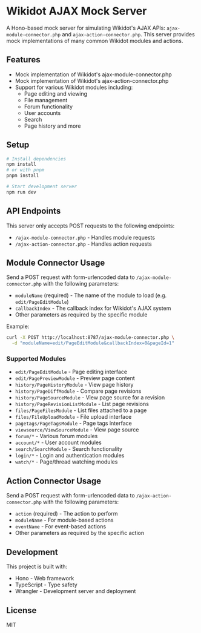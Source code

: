 # Wikidot AJAX Mock Server

A Hono-based mock server for simulating Wikidot's AJAX APIs: `ajax-module-connector.php` and `ajax-action-connector.php`. This server provides mock implementations of many common Wikidot modules and actions.

## Features

- Mock implementation of Wikidot's ajax-module-connector.php
- Mock implementation of Wikidot's ajax-action-connector.php
- Support for various Wikidot modules including:
  - Page editing and viewing
  - File management
  - Forum functionality
  - User accounts
  - Search
  - Page history and more

## Setup

```sh
# Install dependencies
npm install
# or with pnpm
pnpm install

# Start development server
npm run dev
```

## API Endpoints

This server only accepts POST requests to the following endpoints:

- `/ajax-module-connector.php` - Handles module requests
- `/ajax-action-connector.php` - Handles action requests

## Module Connector Usage

Send a POST request with form-urlencoded data to `/ajax-module-connector.php` with the following parameters:

- `moduleName` (required) - The name of the module to load (e.g. `edit/PageEditModule`)
- `callbackIndex` - The callback index for Wikidot's AJAX system
- Other parameters as required by the specific module

Example:

```sh
curl -X POST http://localhost:8787/ajax-module-connector.php \
  -d "moduleName=edit/PageEditModule&callbackIndex=0&pageId=1"
```

### Supported Modules

- `edit/PageEditModule` - Page editing interface
- `edit/PagePreviewModule` - Preview page content
- `history/PageHistoryModule` - View page history
- `history/PageDiffModule` - Compare page revisions
- `history/PageSourceModule` - View page source for a revision
- `history/PageRevisionListModule` - List page revisions
- `files/PageFilesModule` - List files attached to a page
- `files/FileUploadModule` - File upload interface
- `pagetags/PageTagsModule` - Page tags interface
- `viewsource/ViewSourceModule` - View page source
- `forum/*` - Various forum modules
- `account/*` - User account modules
- `search/SearchModule` - Search functionality
- `login/*` - Login and authentication modules
- `watch/*` - Page/thread watching modules

## Action Connector Usage

Send a POST request with form-urlencoded data to `/ajax-action-connector.php` with the following parameters:

- `action` (required) - The action to perform
- `moduleName` - For module-based actions
- `eventName` - For event-based actions
- Other parameters as required by the specific action

## Development

This project is built with:
- Hono - Web framework
- TypeScript - Type safety
- Wrangler - Development server and deployment

## License

MIT
